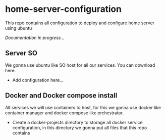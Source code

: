 # home-server-configuration
This repo contains all configuration to deploy and configure home server using ubuntu

*Documentation in progress...*

## Server SO
We gonna use ubuntu like SO host for all our services. You can download here.
 - Add configuration here...

## Docker and Docker compose install
All services we will use containers to host, for this we gonna use docker like container manager and docker compose like orchestrator.

- Create a docker-projects directory to storage all docker service configuration, in this directory we gonna put all files that this repo contains